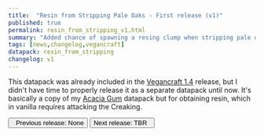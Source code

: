 ```yaml
---
title:  "Resin from Stripping Pale Oaks - First release (v1)"
published: true
permalink: resin_from_stripping_v1.html
summary: "Added chance of spawning a resing clump when stripping pale oak logs. Fortune enchantment increases the chances."
tags: [news,changelog,vegancraft]
datapack: resin_from_stripping
changelog: v1
---
```


This datapack was already included in the [Vegancraft 1.4](vegancraft_v1.4.html) release, but I didn't have time to properly release it as a separate datapack until now. It's basically a copy of my [Acacia Gum](acacia_gum.html) datapack but for obtaining resin, which in vanilla requires attacking the Creaking.

<div class="btn-group">
	<button type="button" class="btn btn-default disabled"><i class="fa fa-caret-left"></i>&nbsp; Previous release: None</button>
    <button role="button" class="btn btn-default disabled">Next release: TBR &nbsp;<i class="fa fa-caret-right"></i> </button>
</div>
